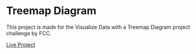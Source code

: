 # Treemap Diagram

This project is made for the Visualize Data with a Treemap Diagram project challenge by FCC.

[Live Project](https://kaustubh-26.github.io/treemap-diagram/)
